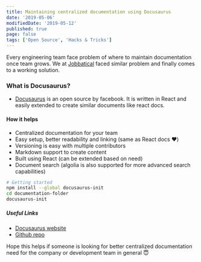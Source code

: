 ```yaml
---
title: Maintaining centralized documentation using Docusaurus
date: '2019-05-06'
modifiedDate: '2019-05-12'
published: true
page: false
tags: ['Open Source', 'Hacks & Tricks']
---
```


Every engineering team face problem of where to maintain documentation once team grows. We at [Jobbatical](https://jobbatical.com?ref=learnwithparam.com) faced similar problem and finally comes to a working solution.

### What is Docusaurus?

- [Docusaurus](https://docusaurus.io/) is an open source by facebook. It is written in React and easily extended to create similar documents like react docs.

#### How it helps

- Centralized documentation for your team
- Easy setup, better readability and linking (same as React docs ❤️)
- Versioning is easy with multiple contributors
- Markdown support to create content
- Built using React (can be extended based on need)
- Document search (algolia is also supported for more advanced search capabilities)

```bash
# Getting started
npm install --global docusaurus-init
cd documentation-folder
docusaurus-init
```

##### Useful Links

- [Docusaurus website](https://docusaurus.io/)
- [Github repo](https://github.com/facebook/docusaurus)

Hope this helps if someone is looking for better centralized documentation need for the company or development team in general 😇
